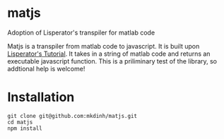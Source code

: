 # matjs
Adoption of Lisperator's transpiler for matlab code

  Matjs is a transpiler from matlab code to javascript. It is  built upon [Lisperator's Tutorial](http://lisperator.net/pltut/). It takes in a string of matlab code and returns an executable javascript function. This is a priliminary test of the library, so addtional help is welcome!
  
# Installation

 ```
 git clone git@github.com:mkdinh/matjs.git
 cd matjs
 npm install
 ```
   

